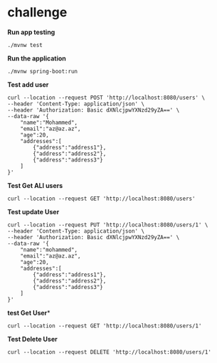 # challenge
**Run app testing**

``` ./mvnw test ```

**Run the application**

``` ./mvnw spring-boot:run ```

**Test add user**

``` 
curl --location --request POST 'http://localhost:8080/users' \
--header 'Content-Type: application/json' \
--header 'Authorization: Basic dXNlcjpwYXNzd29yZA==' \
--data-raw '{
    "name":"Mohammed",
    "email":"az@az.az",
    "age":20,
    "addresses":[
        {"address":"address1"},
        {"address":"address2"},
        {"address":"address3"}
    ]
}'
```

**Test Get ALl users**

```
curl --location --request GET 'http://localhost:8080/users'

```

**Test update User**

```
curl --location --request PUT 'http://localhost:8080/users/1' \
--header 'Content-Type: application/json' \
--header 'Authorization: Basic dXNlcjpwYXNzd29yZA==' \
--data-raw '{
    "name":"mohammed",
    "email":"az@az.az",
    "age":20,
    "addresses":[
        {"address":"address1"},
        {"address":"address2"},
        {"address":"address3"}
    ]
}'
```

**test Get User***

```
curl --location --request GET 'http://localhost:8080/users/1'
```

**Test Delete User**

```
curl --location --request DELETE 'http://localhost:8080/users/1'
```
